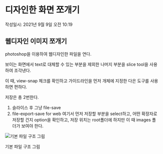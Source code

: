 # 디자인한 화면 쪼개기
작성일시: 2021년 9월 9일 오전 10:19

## 웹디자인 이미지 쪼개기

photoshop을 이용하여 웹디자인한 파일을 연다.

보이는 화면에서 text로 대체할 수 있는 부분을 제외한
나머지 부분을 slice tool을 사용하여 조각낸다.

이 때, view-snap 체크를 확인하고
가이드라인을 먼저 개체에 지정한 다은 도구를 사용하면 편하다.

저장은 총 2번한다.

1. 슬라이스 후 그냥 file-save
2. file-export-save for web
여기서 먼저 저장할 부분을 select하고,
어떤 확장자로 저장할 건지 option을 확인하고,
저장 위치는 root폴더에 하지만 이 때 images 폴더가 보여야 한다.

![기본 파일 구조 그림](https://s3.us-west-2.amazonaws.com/secure.notion-static.com/41b47845-7a14-4e0f-80ec-aca78f74f4d8/Untitled.png?X-Amz-Algorithm=AWS4-HMAC-SHA256&X-Amz-Content-Sha256=UNSIGNED-PAYLOAD&X-Amz-Credential=AKIAT73L2G45EIPT3X45%2F20211220%2Fus-west-2%2Fs3%2Faws4_request&X-Amz-Date=20211220T084536Z&X-Amz-Expires=86400&X-Amz-Signature=b3e0f86eb6f5222564cd965b25959a799290bf824fd04094937cd35f5f837d4a&X-Amz-SignedHeaders=host&response-content-disposition=filename%20%3D%22Untitled.png%22&x-id=GetObject)

기본 파일 구조 그림